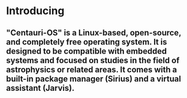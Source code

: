 # Introducing
## "Centauri-OS" is a Linux-based, open-source, and completely free operating system. It is designed to be compatible with embedded systems and focused on studies in the field of astrophysics or related areas. It comes with a built-in package manager (Sirius) and a virtual assistant (Jarvis). 
